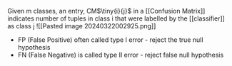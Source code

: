 Given m classes, 
an entry, CM$\tiny{i}{j}$  in a [[Confusion Matrix]] indicates number of tuples in class i that were labelled by the [[classifier]] as class j
![[Pasted image 20240322002925.png]]

- FP (False Positive) often called type I error - reject the true null hypothesis
- FN (False Negative) is called type II error - reject false null hypothesis